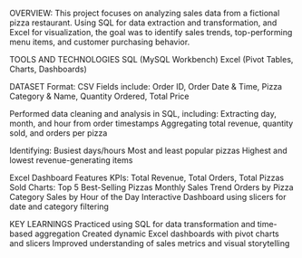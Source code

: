 OVERVIEW:
This project focuses on analyzing sales data from a fictional pizza restaurant. 
Using SQL for data extraction and transformation, and Excel for visualization, the goal was to identify sales trends, top-performing menu items, and customer purchasing behavior.

TOOLS AND TECHNOLOGIES
SQL (MySQL Workbench)
Excel (Pivot Tables, Charts, Dashboards)

DATASET
Format: CSV
Fields include:
Order ID, Order Date & Time, Pizza Category & Name, Quantity Ordered, Total Price

Performed data cleaning and analysis in SQL, including:
Extracting day, month, and hour from order timestamps
Aggregating total revenue, quantity sold, and orders per pizza

Identifying:
Busiest days/hours
Most and least popular pizzas
Highest and lowest revenue-generating items

Excel Dashboard Features
KPIs: Total Revenue, Total Orders, Total Pizzas Sold
Charts:
Top 5 Best-Selling Pizzas
Monthly Sales Trend
Orders by Pizza Category
Sales by Hour of the Day
Interactive Dashboard using slicers for date and category filtering

KEY LEARNINGS
Practiced using SQL for data transformation and time-based aggregation
Created dynamic Excel dashboards with pivot charts and slicers
Improved understanding of sales metrics and visual storytelling
